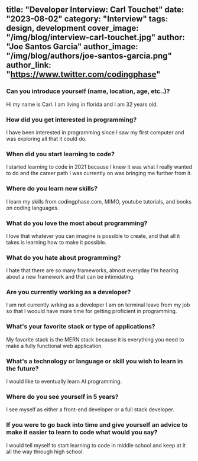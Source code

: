 title: "Developer Interview: Carl Touchet"
date: "2023-08-02"
category: "Interview"
tags: design, development
cover_image: "/img/blog/interview-carl-touchet.jpg"
author: "Joe Santos Garcia"
author_image: "/img/blog/authors/joe-santos-garcia.png"
author_link: "https://www.twitter.com/codingphase"
---

### Can you introduce yourself (name, location, age, etc..)?

Hi my name is Carl. I am living in florida and I am 32 years old.

### How did you get interested in programming?

I have been interested in programming since I saw my first computer and was exploring all that it could do.

### When did you start learning to code?

I started learning to code in 2021 because I knew it was what I really wanted to do and the career path I was currently on was bringing me further from it.

### Where do you learn new skills?

I learn my skills from codingphase.com, MIMO, youtube tutorials, and books on coding languages.

### What do you love the most about programming?

I love that whatever you can imagine is possible to create, and that all it takes is learning how to make it possible.

### What do you hate about programming?

I hate that there are so many frameworks, almost everyday I'm hearing about a new framework and that can be intimidating.

### Are you currently working as a developer?

I am not currently wrking as a developer I am on terminal leave from my job so that I woould have more time for getting proficient in programming.

### What's your favorite stack or type of applications?

My favorite stack is the MERN stack because it is everything you need to make a fully functional web application.

### What's a technology or language or skill you wish to learn in the future?

I would like to eventually learn AI programming.

### Where do you see yourself in 5 years?

I see myself as either a front-end developer or a full stack developer.

### If you were to go back into time and give yourself an advice to make it easier to learn to code what would you say?

I would tell myself to start learning to code in middle school and keep at it all the way through high school.
